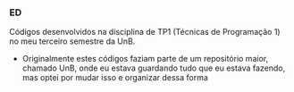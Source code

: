 ### ED

Códigos desenvolvidos na disciplina de TP1 (Técnicas de Programação 1) no meu terceiro semestre da UnB.

* Originalmente estes códigos faziam parte de um repositório maior, chamado UnB, onde eu estava guardando tudo que eu estava fazendo, mas optei por mudar isso e organizar dessa forma
